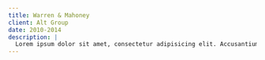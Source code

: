 ```yaml
---
title: Warren & Mahoney
client: Alt Group
date: 2010-2014
description: |
  Lorem ipsum dolor sit amet, consectetur adipisicing elit. Accusantium.
---
```

